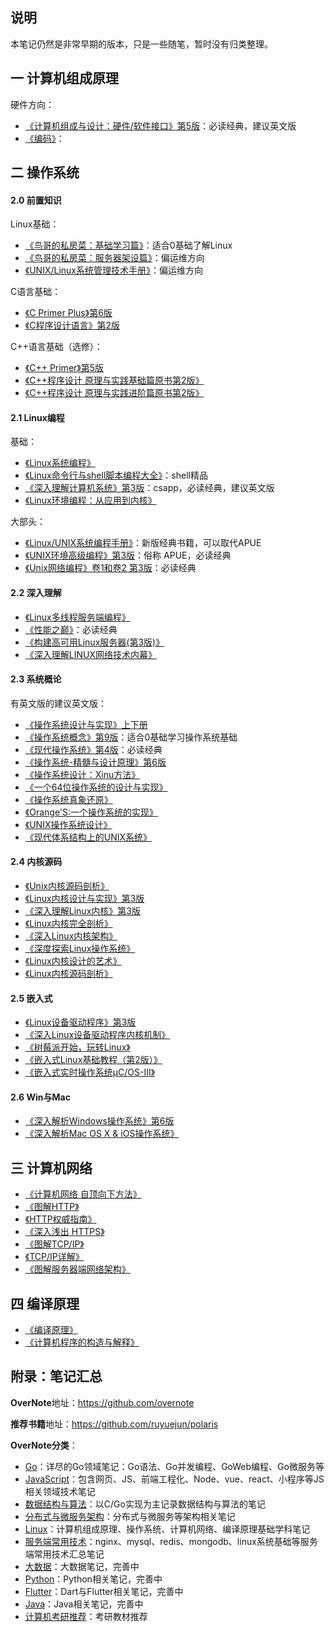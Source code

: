 ## 说明

本笔记仍然是非常早期的版本，只是一些随笔，暂时没有归类整理。  

## 一 计算机组成原理

硬件方向：
- [《计算机组成与设计：硬件/软件接口》第5版](https://book.douban.com/subject/26604008/)：必读经典，建议英文版
- [《编码》](https://book.douban.com/subject/20260928/)：

## 二 操作系统

#### 2.0  前置知识

Linux基础：
- [《鸟哥的私房菜：基础学习篇》](https://book.douban.com/subject/4889838/)：适合0基础了解Linux
- [《鸟哥的私房菜：服务器架设篇》](https://book.douban.com/subject/10794788/)：偏运维方向
- [《UNIX/Linux系统管理技术手册》](https://book.douban.com/subject/10747453/)：偏运维方向

C语言基础：
- [《C Primer Plus》第6版](https://book.douban.com/subject/26792521/)
- [《C程序设计语言》第2版](https://book.douban.com/subject/26608871/)

C++语言基础（选修）：
- [《C++ Primer》第5版](https://book.douban.com/subject/25708312/)
- [《C++程序设计 原理与实践基础篇原书第2版》](https://book.douban.com/subject/27023080/)
- [《C++程序设计 原理与实践进阶篇原书第2版》](https://book.douban.com/subject/27023110/)

#### 2.1 Linux编程

基础：
- [《Linux系统编程》](https://book.douban.com/subject/25828773/)
- [《Linux命令行与shell脚本编程大全》](https://book.douban.com/subject/26854226/)：shell精品
- [《深入理解计算机系统》第3版](https://book.douban.com/subject/26912767/)：csapp，必读经典，建议英文版
- [《Linux环境编程：从应用到内核》](https://book.douban.com/subject/26820213/)

大部头：
- [《Linux/UNIX系统编程手册》](https://book.douban.com/subject/25809330/)：新版经典书籍，可以取代APUE
- [《UNIX环境高级编程》第3版](https://book.douban.com/subject/25900403/)：俗称 APUE，必读经典
- [《Unix网络编程》卷1和卷2 第3版](https://book.douban.com/subject/26434583/)：必读经典

#### 2.2 深入理解

- [《Linux多线程服务端编程》](https://book.douban.com/subject/20471211/)
- [《性能之巅》](https://book.douban.com/subject/26586598/)：必读经典
- [《构建高可用Linux服务器(第3版)》](https://book.douban.com/subject/26347915/)
- [《深入理解LINUX网络技术内幕》](https://book.douban.com/subject/4015134/)

#### 2.3 系统概论

有英文版的建议英文版：
- [《操作系统设计与实现》上下册](https://book.douban.com/subject/2044818/)
- [《操作系统概念》第9版](https://book.douban.com/subject/30297919/)：适合0基础学习操作系统基础
- [《现代操作系统》第4版](https://book.douban.com/subject/27096665/)：必读经典
- [《操作系统-精髓与设计原理》第6版](https://book.douban.com/subject/5064311/)
- [《操作系统设计：Xinu方法》](https://book.douban.com/subject/25772410/)
- [《一个64位操作系统的设计与实现》](https://book.douban.com/subject/30222325/)
- [《操作系统真象还原》](https://book.douban.com/subject/26745156/)
- [《Orange'S:一个操作系统的实现》](https://book.douban.com/subject/3735649/)
- [《UNIX操作系统设计》](https://book.douban.com/subject/1035710/)
- [《现代体系结构上的UNIX系统》](https://book.douban.com/subject/26290762/)

#### 2.4 内核源码

- [《Unix内核源码剖析》](https://book.douban.com/subject/25831005/)
- [《Linux内核设计与实现》第3版](https://book.douban.com/subject/6097773/)
- [《深入理解Linux内核》第3版](https://book.douban.com/subject/2287506/)
- [《Linux内核完全剖析》](https://book.douban.com/subject/3229243/)
- [《深入Linux内核架构》](https://book.douban.com/subject/4843567/)
- [《深度探索Linux操作系统》](https://book.douban.com/subject/25743846/)
- [《Linux内核设计的艺术》](https://book.douban.com/subject/24708145/)
- [《Linux内核源码剖析》](https://book.douban.com/subject/5914256/)

#### 2.5 嵌入式

- [《Linux设备驱动程序》第3版](https://book.douban.com/subject/1723151/)
- [《深入Linux设备驱动程序内核机制》](https://book.douban.com/subject/10433743/)
- [《树莓派开始，玩转Linux》](https://book.douban.com/subject/30259573/)
- [《嵌入式Linux基础教程（第2版）》](https://book.douban.com/subject/10599779/)
- [《嵌入式实时操作系统μC/OS-III》](https://book.douban.com/subject/20389564/)

#### 2.6 Win与Mac
- [《深入解析Windows操作系统》第6版](https://book.douban.com/subject/25844377/)
- [《深入解析Mac OS X & iOS操作系统》](https://book.douban.com/subject/25870206/)

## 三 计算机网络

- [《计算机网络 自顶向下方法》](https://book.douban.com/subject/1116437/)
- [《图解HTTP》](https://book.douban.com/subject/25863515/)
- [《HTTP权威指南》](https://book.douban.com/subject/10746113/)
- [《深入浅出 HTTPS》](https://book.douban.com/subject/30250772/)
- [《图解TCP/IP》](https://book.douban.com/subject/24737674/)
- [《TCP/IP详解》](https://book.douban.com/subject/1088054/)    
- [《图解服务器端网络架构》](https://book.douban.com/subject/26369253/)  

## 四 编译原理

- [《编译原理》](https://book.douban.com/subject/3296317/)
- [《计算机程序的构造与解释》](https://book.douban.com/subject/1148282/)

## 附录：笔记汇总

**OverNote**地址：https://github.com/overnote   

**推荐书籍**地址：https://github.com/ruyuejun/polaris  

**OverNote分类**：  
- [Go](https://github.com/overnote/over-golang)：详尽的Go领域笔记：Go语法、Go并发编程、GoWeb编程、Go微服务等
- [JavaScript](https://github.com/overnote/over-javascript)：包含网页、JS、前端工程化、Node、vue、react、小程序等JS相关领域技术笔记
- [数据结构与算法](https://github.com/overnote/over-algorithm)：以C/Go实现为主记录数据结构与算法的笔记
- [分布式与微服务架构](https://github.com/overnote/over-architecture/)：分布式与微服务等架构相关笔记
- [Linux](https://github.com/overnote/over-linux)：计算机组成原理、操作系统、计算机网络、编译原理基础学科笔记
- [服务端常用技术](https://github.com/overnote/over-server)：nginx、mysql、redis、mongodb、linux系统基础等服务端常用技术汇总笔记
- [大数据](https://github.com/overnote/over-bigdata)：大数据笔记，完善中
- [Python](https://github.com/overnote/over-python)：Python相关笔记，完善中
- [Flutter](https://github.com/overnote/over-flutter)：Dart与Flutter相关笔记，完善中
- [Java](https://github.com/overnote/over-java)：Java相关笔记，完善中
- [计算机考研推荐](https://github.com/overnote/over-golang/blob/master/postgraduate)：考研教材推荐

